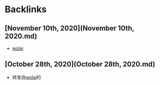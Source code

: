 
# Backlinks
## [November 10th, 2020](November 10th, 2020.md)
- [wolai](wolai.md)

## [October 28th, 2020](October 28th, 2020.md)
- 转发自[wolai](wolai.md)的

